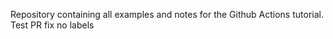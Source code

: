 Repository containing all examples and notes for the Github Actions tutorial. Test PR fix no labels
